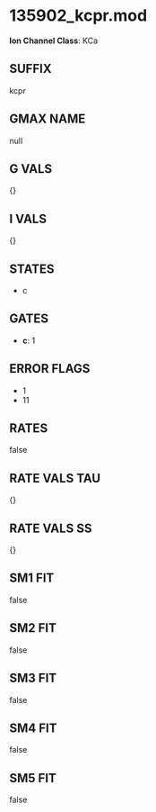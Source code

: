 # 135902_kcpr.mod

**Ion Channel Class**: KCa

## SUFFIX

kcpr

## GMAX NAME

null

## G VALS

{}

## I VALS

{}

## STATES

- c

## GATES

- **c**: 1

## ERROR FLAGS

- 1
- 11

## RATES

false

## RATE VALS TAU

{}

## RATE VALS SS

{}

## SM1 FIT

false

## SM2 FIT

false

## SM3 FIT

false

## SM4 FIT

false

## SM5 FIT

false
